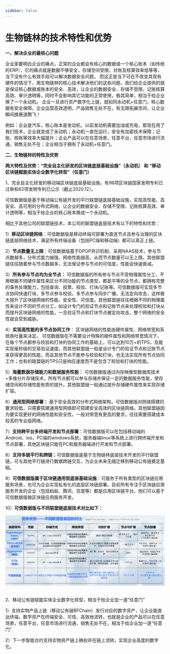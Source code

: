 ```yaml
---
sidebar: false
---
```


# 生物链林的技术特性和优势

**一、解决企业的最核心问题**

企业家要明白企业的痛点，正常的企业都会有核心的数据或一个核心账本（如传统的ERP），它的痛点就是数据不够安全，存储空间受限，对账及核算效率低等等，当下没有什么有效手段可以解决数据安全问题。 而这正是当下可在不改变其现有硬件的情况下，用生物链林的核心技术解决他们的这些问题，我们给企业提供的就是保证核心数据或账本的安全、高效，让企业的数据安全、存储不受限、记账核算高效、审计透明等，同时不会影响其它功能的正常使用，极其简单，相当于给企业换了一个永动机。 企业一旦进行资产数字化上链，就如同永动机+任意门，核心数据有安全保障，企业运营高效透明，产品销售无处不在，有无限拓展空间，让企业瞬间换赛道腾飞！

例如：企业是汽车，核心账本是发动机，以前发动机需要加油或充电，那现在用了我们技术，企业就变成了永动机；永动机一直在运行，安全有加密技术保障；记账、核账等效率大幅提升；企业产品可以在任意场景，任意平台，任意市场进行流通，销售无处不在；企业相当于拥有了永动机+任意门。

**二、生物链林的特性及优势**

**两大特性及优势：“完全自主化研发的区块链底层基础设施”（永动机） 和 “移动区块链赋能实体企业数字化转型”（任意门）**

1、完全自主化研发的移动端区块链底层基础设施，有96项区块链国家发明专利已过审和62项发明专利已公示（截止2020.12）。

可信数据版是基于移动端公有链开发的平行联盟链底层基础设施，实现高性能、高安全、高可用的分布式网络，让企业的数据安全、存储不受限、记账核算高效、审计透明等，相当于给企业的核心账本换成一个永动机。

相比于其他公司的联盟链技术，本公司的联盟链底层技术有以下的特性和优势：

1）**移动区块链网络**：可信数据版是移动终端可部署为直连节点且参与治理的区块链底层网络技术，满足所有终端设备（包括PC端和移动端）都可以真正上链。 

2）**节点数量无上限**：可信数据版基于DPOP共识机制，采用NAAS技术，参与节点数越多，分布式能力越强，网络性能越高，从而节点数量可以无上限。其他联盟链往往随着参与节点数越多，无法保证参与节点的可信度，性能会快速衰减。

3）**所有参与节点均为全节点：** 可信数据版的所有参与节点不受物理属性分工，不用根据不同硬件属性来区分不同功能的节点类型，都是平等的全节点，都拥有完整的事务处理能力，包括查询、投票、校验、打块/记账等。可信数据版可实现多节点协同快速打块，多节点参与校验，多节点参与同步广播，无法定向攻击，这样极大提升了区块链网络的性能、安全性、可信度。其他联盟链往往根据不同的物理属性来设计不同的节点分工，如设计专门的验证节点和记账节点来处理校验和打块从而提升区块链网络的性能，一旦验证节点和打块节点被定向攻击，整个网络的安全性就会受到威胁。

4）**实现高性能的多节点协同工作**： 区块链网络的性能由硬件属性、网络带宽和系统吞吐量来决定。 可信数据版在不需要设计特殊的硬件属性和网络带宽情况下，在每个节点都参与校验和打块的协同工作的基础上，可以达到10万+的TPS，及能实现毫秒级的交易验证速度。而其他联盟链一般是设计专门的验证节点和记账节点来获得更高的性能，而且其他节点不能参与校验和打块，也无法实现所有节点协同工作；也有的联盟链的TPS只是响应速度而不是包含了校验和打块的性能。

5）**海量数据存储能力和数据服务性能：** 可信数据版通过内存映像型数据库技术+多维分片存储技术，所有节点都可以参与存储并保证一定的数据服务性能，使存储空间和存储性能有质的提升。其他联盟链一般通过提升存储硬件属性来实现存储扩容。

6）**通用型网络部署：** 基于安全高效的分布式网络架构，可信数据版对网络搭建的要求较低，只需要搭建通用型网络即可搭建安全高效的区块链网络。其他联盟链因为要实现更好的网络性能和安全性，一般对带宽有更高的要求，往往需要搭建成本较高的专业级网络。

7）**支持跨平台多终端开发和节点部署**：可信数据版可以在包括移动端的Android、ios，PC端的windows系统，服务器端linux等系统上进行跨终端开发和节点部署，其他区块链只能在PC和服务器端进行开发和节点部署。

8）**支持多链平行和跨链**；可信数据版是基于生物链林底层技术开发的平行联盟链，可与其他平行链进行数据跨链交互，为企业未来无缝迁移到移动公有链奠定基础。

9）**可信数据版属于区块链通用型底层基础设施**：可服务于所有类型的区块链应用服务场景，也可为企业实现私有化的底层区块链部署。目前所有专注于区块链应用服务开发的企业（包括蚂蚁、腾讯、百度等）都是应用区块链平台，他们可以基于可信数据版做区块链应用服务开发。

10）**可信数据版与不同联盟链底层技术对比如下：**

![image.png](./image//1607571762647006604.png "1607571762647006604.png") 

2、移动公有链赋能实体企业数字化转型，相当于给企业加一道“任意门”

1）支持实物产品上链（移动公有链BFChain）发行对应的数字资产，让企业能直达终端，数字资产在终端安全、可信、高效地流转，也就是企业的产品可以在任意场景，任意平台，任意市场进行流通，销售无处不在，相当于给企业加一道“任意门”

2）下一步智能合约支持实物资产链上确权并在链上流转，实现企业高度的数字化。

